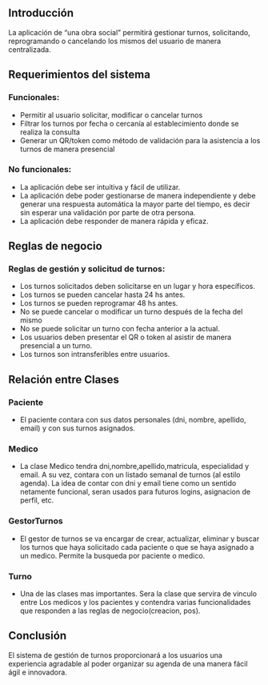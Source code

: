 ## Introducción
La aplicación de “una obra social” permitirá gestionar turnos, solicitando, reprogramando o cancelando los mismos del usuario de manera centralizada.

## Requerimientos del sistema
### Funcionales:
- Permitir al usuario solicitar, modificar o cancelar turnos
- Filtrar los turnos por fecha o cercanía al establecimiento donde se realiza la consulta
- Generar un QR/token como método de validación para la asistencia a los turnos de manera presencial
  
### No funcionales:
- La aplicación debe ser intuitiva y fácil de utilizar.
- La aplicación debe poder gestionarse de manera independiente y debe generar una respuesta automática la mayor parte del tiempo, es decir sin esperar una validación por parte de otra persona.
- La aplicación debe responder de manera rápida y eficaz.

## Reglas de negocio
### Reglas de gestión y solicitud de turnos:
- Los turnos solicitados deben solicitarse en un lugar y hora específicos.
- Los turnos se pueden cancelar hasta 24 hs antes.
- Los turnos se pueden reprogramar 48 hs antes.
- No se puede cancelar o modificar un turno después de la fecha del mismo
- No se puede solicitar un turno con fecha anterior a la actual.
- Los usuarios deben presentar el QR o token al asistir de manera presencial a un turno.
- Los turnos son intransferibles entre usuarios.

## Relación entre Clases
### Paciente
- El paciente contara con sus datos personales (dni, nombre, apellido, email) y con sus  turnos asignados. 
### Medico
- La clase Medico tendra dni,nombre,apellido,matricula, especialidad y email. A su vez, contara con un listado semanal de turnos (al estilo agenda). La idea de contar con dni y email tiene como un sentido netamente funcional, seran usados para futuros logins, asignacion de perfil, etc.
### GestorTurnos
- El gestor de turnos se va encargar de crear, actualizar, eliminar y buscar los turnos que haya solicitado cada paciente o que se haya asignado a un medico. Permite la busqueda por paciente o medico.
### Turno
- Una de las clases mas importantes. Sera la clase que servira de vinculo entre Los medicos y los pacientes y contendra varias funcionalidades que responden a las reglas de negocio(creacion, pos).


## Conclusión

El sistema de gestión de turnos proporcionará a los usuarios una experiencia agradable al poder organizar su agenda de una manera fácil ágil e innovadora.